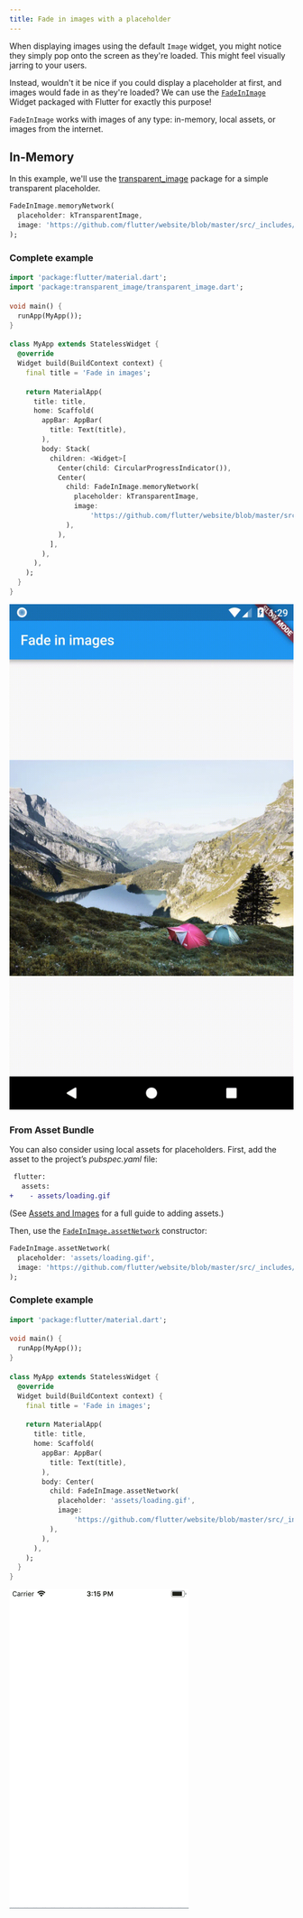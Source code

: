 ```yaml
---
title: Fade in images with a placeholder
---
```


When displaying images using the default `Image` widget, you might notice they
simply pop onto the screen as they're loaded. This might feel visually jarring
to your users.

Instead, wouldn't it be nice if you could display a placeholder at first, and
images would fade in as they're loaded? We can use the [`FadeInImage`](https://docs.flutter.io/flutter/widgets/FadeInImage-class.html)
Widget packaged with Flutter for exactly this purpose!

`FadeInImage` works with images of any type: in-memory, local assets, or images
from the internet.

## In-Memory

In this example, we'll use the [transparent_image](https://pub.dartlang.org/packages/transparent_image)
package for a simple transparent placeholder.

<!-- skip -->
```dart
FadeInImage.memoryNetwork(
  placeholder: kTransparentImage,
  image: 'https://github.com/flutter/website/blob/master/src/_includes/code/layout/lakes/images/lake.jpg?raw=true',
);
```

### Complete example

```dart
import 'package:flutter/material.dart';
import 'package:transparent_image/transparent_image.dart';

void main() {
  runApp(MyApp());
}

class MyApp extends StatelessWidget {
  @override
  Widget build(BuildContext context) {
    final title = 'Fade in images';

    return MaterialApp(
      title: title,
      home: Scaffold(
        appBar: AppBar(
          title: Text(title),
        ),
        body: Stack(
          children: <Widget>[
            Center(child: CircularProgressIndicator()),
            Center(
              child: FadeInImage.memoryNetwork(
                placeholder: kTransparentImage,
                image:
                    'https://github.com/flutter/website/blob/master/src/_includes/code/layout/lakes/images/lake.jpg?raw=true',
              ),
            ),
          ],
        ),
      ),
    );
  }
}
```

![Fading In Image Demo](/images/cookbook/fading-in-images.gif)

### From Asset Bundle

You can also consider using local assets for placeholders. First, add the asset
to the project’s _pubspec.yaml_ file:

<!-- skip -->
```diff
 flutter:
   assets:
+    - assets/loading.gif
```

(See [Assets and Images](/assets-and-images/) for a full guide to adding assets.)

Then, use the [`FadeInImage.assetNetwork`](https://docs.flutter.io/flutter/widgets/FadeInImage/FadeInImage.assetNetwork.html)
constructor:

<!-- skip -->
```dart
FadeInImage.assetNetwork(
  placeholder: 'assets/loading.gif',
  image: 'https://github.com/flutter/website/blob/master/src/_includes/code/layout/lakes/images/lake.jpg?raw=true',
);
```

### Complete example

```dart
import 'package:flutter/material.dart';

void main() {
  runApp(MyApp());
}

class MyApp extends StatelessWidget {
  @override
  Widget build(BuildContext context) {
    final title = 'Fade in images';

    return MaterialApp(
      title: title,
      home: Scaffold(
        appBar: AppBar(
          title: Text(title),
        ),
        body: Center(
          child: FadeInImage.assetNetwork(
            placeholder: 'assets/loading.gif',
            image:
                'https://github.com/flutter/website/blob/master/src/_includes/code/layout/lakes/images/lake.jpg?raw=true',
          ),
        ),
      ),
    );
  }
}
```

<img alt="Demo of asset fading in" height="566" src="/images/cookbook/fading-in-asset-demo.gif" width="318" />
